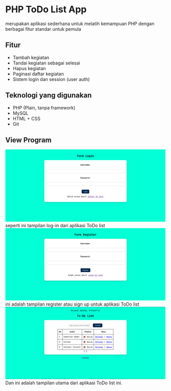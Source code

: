 # PHP ToDo List App

merupakan aplikasi sederhana untuk melatih kemampuan PHP dengan berbagai fitur standar untuk pemula

## Fitur 
- Tambah kegiatan
- Tandai kegiatan sebagai selesai
- Hapus kegiatan
- Paginasi daftar kegiatan
- Sistem login dan session (user auth)

## Teknologi yang digunakan
- PHP (Plain, tanpa framework)
- MySQL
- HTML + CSS
- Git

## View Program 
<img src="_img/halaman login.png" alt="Halaman Log-in" width="500"/>
seperti ini tampilan log-in dari aplikasi ToDo list

<img src="_img/halaman sign in.png" alt="Halaman sign-up" width="500"/>
ini adalah tampilan register atau sign up untuk aplikasi ToDo list

<img src="_img/halaman utama.png" alt="Halaman Utama" width="500"/>
Dan ini adalah tampilan utama dari aplikasi ToDo list ini.

